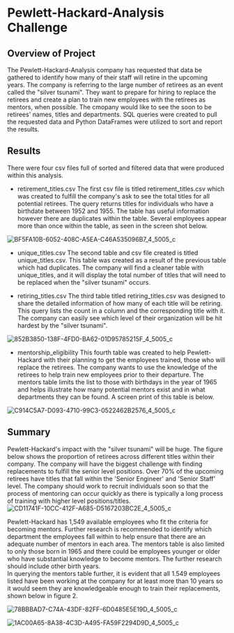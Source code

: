# Pewlett-Hackard-Analysis Challenge

## Overview of Project

The Pewlett-Hackard-Analysis company has requested that data be gathered to identify how many of their staff will retire in the upcoming years.  The company is referring to the large number of retirees as an event called the "silver tsunami".  They want to prepare for hiring to replace the retirees and create a plan to train new employees with the retirees as mentors, when possible.  The cmopany would like to see the soon to be retirees' names, titles and departments.  SQL queries were created to pull the requested data and Python DataFrames were utilized to sort and report the results. 


## Results

There were four csv files full of sorted and filtered data that were produced within this analysis.  
* retirement_titles.csv
The first csv file is titled retirement_titles.csv which was created to fulfill the company's ask to see the total titles for all potential retirees. The query returns titles for individuals who have a birthdate between 1952 and 1955.  The table has useful information however there are duplicates within the table.  Several employees appear more than once within the table, as seen in the screen shot below.  

![BF5FA10B-6052-408C-A5EA-C46A535096B7_4_5005_c](https://user-images.githubusercontent.com/96222437/152725601-8dc43e94-c3ff-4578-9b30-2028fce6dad8.jpeg)


* unique_titles.csv
The second table and csv file created is titled unique_titles.csv.  This table was created as a result of the previous table which had duplicates. The company will find a cleaner table with unique_titles, and it will display the total number of titles that will need to be replaced when the "silver tsunami" occurs.  

* retiring_titles.csv
The third table titled retiring_titles.csv was designed to share the detailed information of how many of each title will be retiring.  This query lists the count in a column and the corresponding title with it.  The company can easily see which level of their organization will be hit hardest by the "silver tsunami".  

![852B3850-138F-4FD0-BA62-01D95785215F_4_5005_c](https://user-images.githubusercontent.com/96222437/152727186-9898f246-95cd-43b0-935c-c7bdf8fc3364.jpeg)

* mentorship_eligibility
This fourth table was created to help Pewlett-Hackard with their planning to get the employees trained, those who will replace the retirees.  The company wants to use the knowledge of the retirees to help train new employees prior to their departure.  The mentors table limits the list to those with birthdays in the year of 1965 and helps illustrate how many potential mentors exist and in what departments they can be found.  A screen print of this table is below.  

![C914C5A7-D093-4710-99C3-0522462B2576_4_5005_c](https://user-images.githubusercontent.com/96222437/152727444-a39947aa-7639-4344-9f41-73d326abd074.jpeg)

## Summary

Pewlett-Hackard's impact with the "silver tsunami" will be huge.  The figure below shows the proportion of retirees across different titles within their company.  The company will have the biggest challenge with finding replacements to fulfill the senior level positions.  Over 70% of the upcoming retirees have titles that fall within the 'Senior Engineer' and 'Senior Staff' level.  The company should work to recruit individuals soon so that the process of mentoring can occur quickly as there is typically a long process of training with higher level positions/titles.  
![CD11741F-10CC-412F-A685-D5167203BC2E_4_5005_c](https://user-images.githubusercontent.com/96222437/152728817-177b5683-2bf0-4282-b689-8f39d53350b1.jpeg)


Pewlett-Hackard has 1,549 available employees who fit the criteria for becoming mentors.  Further research is recommended to identify which department the employees fall within to help ensure that there are an adequate number of mentors in each area.  The mentors table is also limited to only those born in 1965 and there could be employees younger or older who have substantial knowledge to become mentors.  The further research should include other birth years.  
In querying the mentors table further, it is evident that all 1.549 employees listed have been working at the company for at least more than 10 years so it would seem they are knowledgeable enough to train their replacements, shown below in figure 2.  

![78BBBAD7-C74A-43DF-82FF-6D0485E5E19D_4_5005_c](https://user-images.githubusercontent.com/96222437/152727750-8a8a9f2b-dda2-4931-9e60-0987509fe58c.jpeg)

![1AC00A65-8A38-4C3D-A495-FA59F2294D9D_4_5005_c](https://user-images.githubusercontent.com/96222437/152728521-fbde0d6b-dba8-462c-8b14-96e41d581fff.jpeg)

